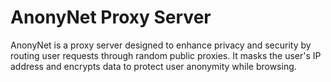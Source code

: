 # AnonyNet Proxy Server

AnonyNet is a proxy server designed to enhance privacy and security by routing user requests through random public proxies. It masks the user's IP address and encrypts data to protect user anonymity while browsing.
